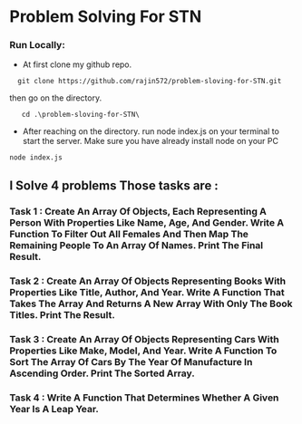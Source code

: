# Problem Solving For STN

### Run Locally:

- At first clone my github repo.

```git
  git clone https://github.com/rajin572/problem-sloving-for-STN.git
```

then go on the directory.

```pwsh
   cd .\problem-sloving-for-STN\
```

- After reaching on the directory. run node index.js on your terminal to start the server. Make sure you have already install node on your PC

```npm
node index.js
```

## I Solve 4 problems Those tasks are :

### Task 1 : Create An Array Of Objects, Each Representing A Person With Properties Like Name, Age, And Gender. Write A Function To Filter Out All Females And Then Map The Remaining People To An Array Of Names. Print The Final Result.

### Task 2 : Create An Array Of Objects Representing Books With Properties Like Title, Author, And Year. Write A Function That Takes The Array And Returns A New Array With Only The Book Titles. Print The Result.

### Task 3 : Create An Array Of Objects Representing Cars With Properties Like Make, Model, And Year. Write A Function To Sort The Array Of Cars By The Year Of Manufacture In Ascending Order. Print The Sorted Array.

### Task 4 : Write A Function That Determines Whether A Given Year Is A Leap Year.
